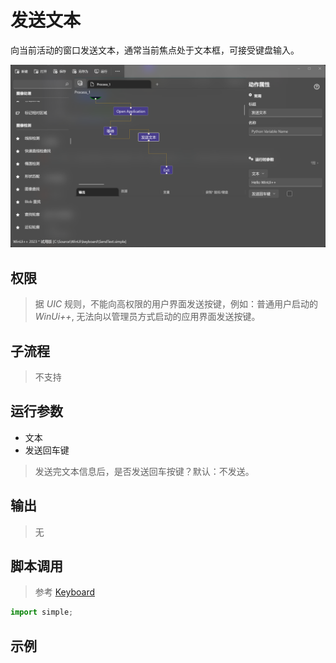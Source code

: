 # 发送文本 
向当前活动的窗口发送文本，通常当前焦点处于文本框，可接受键盘输入。

![SendText](./images/05.png ':size=90%')

## 权限
> 据 *UIC* 规则，不能向高权限的用户界面发送按键，例如：普通用户启动的 *WinUi++*, 无法向以管理员方式启动的应用界面发送按键。

## 子流程
> 不支持


## 运行参数

* 文本
* 发送回车键
> 发送完文本信息后，是否发送回车按键？默认：不发送。


## 输出
> 无    


## 脚本调用
> 参考 [Keyboard](./types/Keyboard.md)
```python
import simple;

```

## 示例
